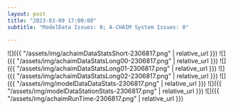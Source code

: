 ```yaml
---
layout: post
title: "2023-03-09 17:00:00"
subtitle: "ModelData Issues: 0; A-CHAIM System Issues: 0"

---
```


![]({{ "/assets/img/achaimDataStatsShort-2306817.png" | relative_url }})
![]({{ "/assets/img/achaimDataStatsLong00-2306817.png" | relative_url }})
![]({{ "/assets/img/achaimDataStatsLong01-2306817.png" | relative_url }})
![]({{ "/assets/img/achaimDataStatsLong02-2306817.png" | relative_url }})
![]({{ "/assets/img/modelDataDataStats-2306817.png" | relative_url }})
![]({{ "/assets/img/modelDataStationStats-2306817.png" | relative_url }})
![]({{ "/assets/img/achaimRunTime-2306817.png" | relative_url }})



